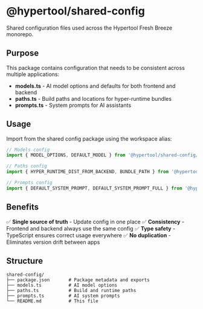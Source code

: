 # @hypertool/shared-config

Shared configuration files used across the Hypertool Fresh Breeze monorepo.

## Purpose

This package contains configuration that needs to be consistent across multiple applications:

- **models.ts** - AI model options and defaults for both frontend and backend
- **paths.ts** - Build paths and locations for hyper-runtime bundles
- **prompts.ts** - System prompts for AI assistants

## Usage

Import from the shared config package using the workspace alias:

```typescript
// Models config
import { MODEL_OPTIONS, DEFAULT_MODEL } from '@hypertool/shared-config/models';

// Paths config
import { HYPER_RUNTIME_DIST_FROM_BACKEND, BUNDLE_PATH } from '@hypertool/shared-config/paths';

// Prompts config
import { DEFAULT_SYSTEM_PROMPT, DEFAULT_SYSTEM_PROMPT_FULL } from '@hypertool/shared-config/prompts';
```

## Benefits

✅ **Single source of truth** - Update config in one place
✅ **Consistency** - Frontend and backend always use the same config
✅ **Type safety** - TypeScript ensures correct usage everywhere
✅ **No duplication** - Eliminates version drift between apps

## Structure

```
shared-config/
├── package.json       # Package metadata and exports
├── models.ts          # AI model options
├── paths.ts           # Build and runtime paths
├── prompts.ts         # AI system prompts
└── README.md          # This file
```
